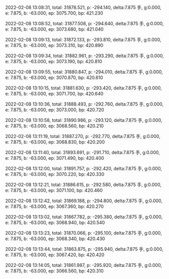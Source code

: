 2022-02-08 13:08:31, total: 31878.521, p: -294.140, delta:7.875 手, g:0.000, e: 7.875, b: -63.000, ep: 3075.700, bp: 421.230

2022-02-08 13:08:52, total: 31877.508, p: -294.640, delta:7.875 手, g:0.000, e: 7.875, b: -63.000, ep: 3073.680, bp: 421.040

2022-02-08 13:09:13, total: 31872.133, p: -293.810, delta:7.875 手, g:0.000, e: 7.875, b: -63.000, ep: 3073.310, bp: 420.890

2022-02-08 13:09:34, total: 31882.961, p: -293.290, delta:7.875 手, g:0.000, e: 7.875, b: -63.000, ep: 3073.190, bp: 420.810

2022-02-08 13:09:55, total: 31880.847, p: -294.010, delta:7.875 手, g:0.000, e: 7.875, b: -63.000, ep: 3070.870, bp: 420.610

2022-02-08 13:10:15, total: 31881.630, p: -293.420, delta:7.875 手, g:0.000, e: 7.875, b: -63.000, ep: 3071.700, bp: 420.640

2022-02-08 13:10:36, total: 31888.493, p: -292.760, delta:7.875 手, g:0.000, e: 7.875, b: -63.000, ep: 3073.000, bp: 420.720

2022-02-08 13:10:58, total: 31890.986, p: -293.120, delta:7.875 手, g:0.000, e: 7.875, b: -63.000, ep: 3068.560, bp: 420.210

2022-02-08 13:11:19, total: 31887.270, p: -292.770, delta:7.875 手, g:0.000, e: 7.875, b: -63.000, ep: 3068.830, bp: 420.200

2022-02-08 13:11:40, total: 31893.691, p: -291.710, delta:7.875 手, g:0.000, e: 7.875, b: -63.000, ep: 3071.490, bp: 420.400

2022-02-08 13:12:00, total: 31891.757, p: -292.420, delta:7.875 手, g:0.000, e: 7.875, b: -63.000, ep: 3070.220, bp: 420.330

2022-02-08 13:12:21, total: 31886.615, p: -292.580, delta:7.875 手, g:0.000, e: 7.875, b: -63.000, ep: 3071.100, bp: 420.460

2022-02-08 13:12:42, total: 31869.188, p: -294.800, delta:7.875 手, g:0.000, e: 7.875, b: -63.000, ep: 3067.360, bp: 420.270

2022-02-08 13:13:02, total: 31867.782, p: -295.380, delta:7.875 手, g:0.000, e: 7.875, b: -63.000, ep: 3068.940, bp: 420.540

2022-02-08 13:13:23, total: 31870.066, p: -295.100, delta:7.875 手, g:0.000, e: 7.875, b: -63.000, ep: 3068.340, bp: 420.430

2022-02-08 13:13:44, total: 31863.875, p: -295.940, delta:7.875 手, g:0.000, e: 7.875, b: -63.000, ep: 3067.420, bp: 420.420

2022-02-08 13:14:05, total: 31861.987, p: -295.920, delta:7.875 手, g:0.000, e: 7.875, b: -63.000, ep: 3066.560, bp: 420.310
